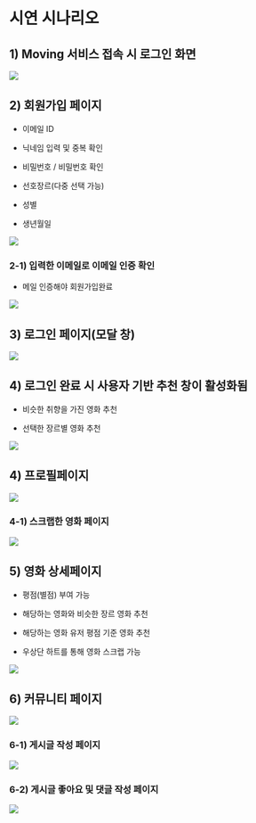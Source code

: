 # 시연 시나리오

## 1) Moving 서비스 접속 시 로그인 화면

![](C:\Users\SSAFY_eunseong\AppData\Roaming\marktext\images\2022-04-05-15-07-33-image.png)





## 2) 회원가입 페이지

- 이메일 ID

- 닉네임 입력 및 중복 확인

- 비밀번호 / 비밀번호 확인

- 선호장르(다중 선택 가능)

- 성별

- 생년월일

![](C:\Users\SSAFY_eunseong\AppData\Roaming\marktext\images\2022-04-05-15-09-39-image.png)

### 2-1) 입력한 이메일로 이메일 인증 확인

- 메일 인증해야 회원가입완료

![](C:\Users\SSAFY_eunseong\AppData\Roaming\marktext\images\2022-04-05-15-11-06-image.png)



## 3) 로그인 페이지(모달 창)

![](C:\Users\SSAFY_eunseong\AppData\Roaming\marktext\images\2022-04-05-15-11-45-image.png)



## 4) 로그인 완료 시 사용자 기반 추천 창이 활성화됨

- 비슷한 취향을 가진 영화 추천

- 선택한 장르별 영화 추천

![](C:\Users\SSAFY_eunseong\AppData\Roaming\marktext\images\2022-04-05-15-12-50-image.png)



## 4) 프로필페이지

![](C:\Users\SSAFY_eunseong\AppData\Roaming\marktext\images\2022-04-05-15-15-36-image.png)

### 4-1) 스크랩한 영화 페이지

![](C:\Users\SSAFY_eunseong\AppData\Roaming\marktext\images\2022-04-05-15-16-41-image.png)



## 5) 영화 상세페이지

- 평점(별점) 부여 가능

- 해당하는 영화와 비슷한 장르 영화 추천

- 해당하는 영화 유저 평점 기준 영화 추천

- 우상단 하트를 통해 영화 스크랩 가능

![](C:\Users\SSAFY_eunseong\AppData\Roaming\marktext\images\2022-04-05-15-13-39-image.png)



## 6) 커뮤니티 페이지

![](C:\Users\SSAFY_eunseong\AppData\Roaming\marktext\images\2022-04-05-15-17-21-image.png)



### 6-1) 게시글 작성 페이지

![](C:\Users\SSAFY_eunseong\AppData\Roaming\marktext\images\2022-04-05-15-18-00-image.png)



### 6-2) 게시글 좋아요 및 댓글 작성 페이지

![](C:\Users\SSAFY_eunseong\AppData\Roaming\marktext\images\2022-04-05-15-18-34-image.png)














